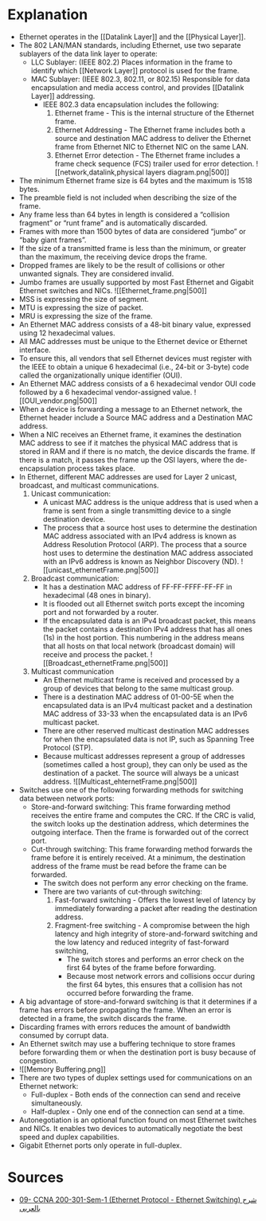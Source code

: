 # Explanation
- Ethernet operates in the [[Datalink Layer]] and the [[Physical Layer]].
- The 802 LAN/MAN standards, including Ethernet, use two separate sublayers of the data link layer to operate:
	- LLC Sublayer: (IEEE 802.2) Places information in the frame to identify which [[Network Layer]] protocol is used for the frame.
	- MAC Sublayer: (IEEE 802.3, 802.11, or 802.15) Responsible for data encapsulation and media access control, and provides [[Datalink Layer]] addressing.
		- IEEE 802.3 data encapsulation includes the following:
			1. Ethernet frame - This is the internal structure of the Ethernet frame.
			2. Ethernet Addressing - The Ethernet frame includes both a source and destination MAC address to deliver the Ethernet frame from Ethernet NIC to Ethernet NIC on the same LAN.
			3. Ethernet Error detection - The Ethernet frame includes a frame check sequence (FCS) trailer used for error detection.
	 ![[network,datalink,physical layers diagram.png|500]]
- The minimum Ethernet frame size is 64 bytes and the maximum is 1518 bytes. 
- The preamble field is not included when describing the size of the frame.
- Any frame less than 64 bytes in length is considered a “collision fragment” or “runt frame” and is automatically discarded. 
- Frames with more than 1500 bytes of data are considered “jumbo” or “baby giant frames”.
- If the size of a transmitted frame is less than the minimum, or greater than the maximum, the receiving device drops the frame. 
- Dropped frames are likely to be the result of collisions or other unwanted signals. They are considered invalid. 
- Jumbo frames are usually supported by most Fast Ethernet and Gigabit Ethernet switches and NICs.
 ![[Ethernet_frame.png|500]]
- MSS is expressing the size of segment.
- MTU is expressing the size of packet.
- MRU is expressing the size of the frame.
- An Ethernet MAC address consists of a 48-bit binary value, expressed using 12 hexadecimal values.
- All MAC addresses must be unique to the Ethernet device or Ethernet interface. 
- To ensure this, all vendors that sell Ethernet devices must register with the IEEE to obtain a unique 6 hexadecimal (i.e., 24-bit or 3-byte) code called the organizationally unique identifier (OUI).
- An Ethernet MAC address consists of a 6 hexadecimal vendor OUI code followed by a 6 hexadecimal vendor-assigned value.
 ![[OUI_vendor.png|500]]
- When a device is forwarding a message to an Ethernet network, the Ethernet header include a Source MAC address and a Destination MAC address.
- When a NIC receives an Ethernet frame, it examines the destination MAC address to see if it matches the physical MAC address that is stored in RAM and if there is no match, the device discards the frame. If there is a match, it passes the frame up the OSI layers, where the de-encapsulation process takes place.
- In Ethernet, different MAC addresses are used for Layer 2 unicast, broadcast, and multicast communications.
	1. Unicast communication:
		- A unicast MAC address is the unique address that is used when a frame is sent from a single transmitting device to a single destination device. 
		- The process that a source host uses to determine the destination MAC address associated with an IPv4 address is known as Address Resolution Protocol (ARP). The process that a source host uses to determine the destination MAC address associated with an IPv6 address is known as Neighbor Discovery (ND).
		 ![[unicast_ethernetFrame.png|500]]
	2. Broadcast communication:
		- It has a destination MAC address of FF-FF-FFFF-FF-FF in hexadecimal (48 ones in binary).
		- It is flooded out all Ethernet switch ports except the incoming port and not forwarded by a router.
		- If the encapsulated data is an IPv4 broadcast packet, this means the packet contains a destination IPv4 address that has all ones (1s) in the host portion. This numbering in the address means that all hosts on that local network (broadcast domain) will receive and process the packet.
		 ![[Broadcast_ethernetFrame.png|500]]
	3. Multicast communication
		- An Ethernet multicast frame is received and processed by a group of devices that belong to the same multicast group.
		- There is a destination MAC address of 01-00-5E when the encapsulated data is an IPv4 multicast packet and a destination MAC address of 33-33 when the encapsulated data is an IPv6 multicast packet.
		- There are other reserved multicast destination MAC addresses for when the encapsulated data is not IP, such as Spanning Tree Protocol (STP).
		- Because multicast addresses represent a group of addresses (sometimes called a host group), they can only be used as the destination of a packet. The source will always be a unicast address.
		 ![[Multicast_ehternetFrame.png|500]]
- Switches use one of the following forwarding methods for switching data between network ports:
	- Store-and-forward switching: This frame forwarding method receives the entire frame and computes the CRC. If the CRC is valid, the switch looks up the destination address, which determines the outgoing interface. Then the frame is forwarded out of the correct port.
	- Cut-through switching: This frame forwarding method forwards the frame before it is entirely received. At a minimum, the destination address of the frame must be read before the frame can be forwarded.
		- The switch does not perform any error checking on the frame.
		- There are two variants of cut-through switching:
			1. Fast-forward switching - Offers the lowest level of latency by immediately forwarding a packet after reading the destination address. 
			2. Fragment-free switching - A compromise between the high latency and high integrity of store-and-forward switching and the low latency and reduced integrity of fast-forward switching, 
				- The switch stores and performs an error check on the first 64 bytes of the frame before forwarding. 
				- Because most network errors and collisions occur during the first 64 bytes, this ensures that a collision has not occurred before forwarding the frame.
- A big advantage of store-and-forward switching is that it determines if a frame has errors before propagating the frame. When an error is detected in a frame, the switch discards the frame.
- Discarding frames with errors reduces the amount of bandwidth consumed by corrupt data.
- An Ethernet switch may use a buffering technique to store frames before forwarding them or when the destination port is busy because of congestion.
- ![[Memory Buffering.png]]
- There are two types of duplex settings used for communications on an Ethernet network:
	- Full-duplex - Both ends of the connection can send and receive simultaneously.
	- Half-duplex - Only one end of the connection can send at a time.
- Autonegotiation is an optional function found on most Ethernet switches and NICs. It enables two devices to automatically negotiate the best speed and duplex capabilities.
- Gigabit Ethernet ports only operate in full-duplex.
# Sources
- [09- CCNA 200-301-Sem-1 (Ethernet Protocol - Ethernet Switching) شرح بالعربى](https://www.youtube.com/watch?v=8DyRPjpC4_Y&list=PLyDiLBk6tDH48IAmjAfH8OhrIeTSf23id&index=10&t=1s)
